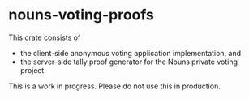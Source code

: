 # nouns-voting-proofs
This crate consists of
- the client-side anonymous voting application implementation, and
- the server-side tally proof generator
for the Nouns private voting project.

This is a work in progress. Please do not use this in production.
